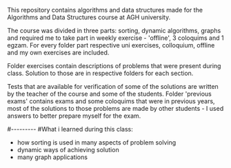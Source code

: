 This repository contains algorithms and data structures made for the Algorithms and Data Structures course at AGH university.

The course was divided in three parts: sorting, dynamic algorithms, graphs and required me to take part in weekly exercise - 'offline', 3 coloquims and 1 egzam. For every folder part respective uni exercises, colloquium, offline and my own exercises are included.

Folder exercises contain descriptions of problems that were present during class. Solution to those are in respective folders for each section.

Tests that are available for verification of some of the solutions are written by the teacher of the course and some of the students. Folder 'previous exams' contains exams and some coloquims that were in previous years, most of the solutions to those problems are made by other students - I used answers to better prepare myself for the exam.


#---------
#What i learned during this class:
- how sorting is used in many aspects of problem solving
- dynamic ways of achieving solution
- many graph applications
